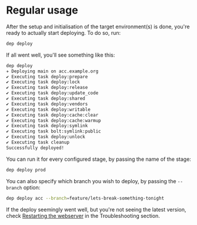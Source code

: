 Regular usage
=============

After the setup and initialisation of the target environment(s) is done, you're ready to actually start deploying. To do so, run:

```bash
dep deploy
```

If all went well, you'll see something like this:

```bash
dep deploy
✈︎ Deploying main on acc.example.org
✔ Executing task deploy:prepare
✔ Executing task deploy:lock
✔ Executing task deploy:release
✔ Executing task deploy:update_code
✔ Executing task deploy:shared
✔ Executing task deploy:vendors
✔ Executing task deploy:writable
✔ Executing task deploy:cache:clear
✔ Executing task deploy:cache:warmup
✔ Executing task deploy:symlink
✔ Executing task bolt:symlink:public
✔ Executing task deploy:unlock
✔ Executing task cleanup
Successfully deployed!
```

You can run it for every configured stage, by passing the name of the stage:

```bash
dep deploy prod
```

You can also specify which branch you wish to deploy, by passing the `--branch`
option:

```bash
dep deploy acc --branch=feature/lets-break-something-tonight
```

If the deploy seemingly went well, but you're not seeing the latest version,
check [Restarting the webserver](troubleshooting.html#restarting-the-webserver)
in the Troubleshooting section.

